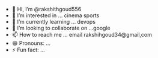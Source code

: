 - 👋 Hi, I’m @rakshithgoud556
- 👀 I’m interested in ... cinema sports
- 🌱 I’m currently learning ... devops 
- 💞️ I’m looking to collaborate on ...google 
- 📫 How to reach me ... email rakshihgoud34@gmail,com
- 😄 Pronouns: ...
- ⚡ Fun fact: ...

<!---
rakshithgoud556/rakshithgoud556 is a ✨ special ✨ repository because its `README.md` (this file) appears on your GitHub profile.
You can click the Preview link to take a look at your changes.
--->
